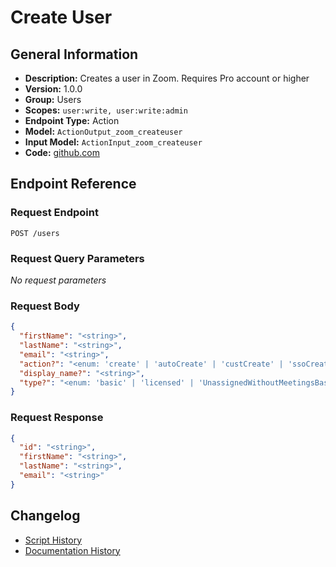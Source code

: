<!-- BEGIN GENERATED CONTENT -->
# Create User

## General Information

- **Description:** Creates a user in Zoom. Requires Pro account or higher
- **Version:** 1.0.0
- **Group:** Users
- **Scopes:** `user:write, user:write:admin`
- **Endpoint Type:** Action
- **Model:** `ActionOutput_zoom_createuser`
- **Input Model:** `ActionInput_zoom_createuser`
- **Code:** [github.com](https://github.com/NangoHQ/integration-templates/tree/main/integrations/zoom/actions/create-user.ts)


## Endpoint Reference

### Request Endpoint

`POST /users`

### Request Query Parameters

_No request parameters_

### Request Body

```json
{
  "firstName": "<string>",
  "lastName": "<string>",
  "email": "<string>",
  "action?": "<enum: 'create' | 'autoCreate' | 'custCreate' | 'ssoCreate'>",
  "display_name?": "<string>",
  "type?": "<enum: 'basic' | 'licensed' | 'UnassignedWithoutMeetingsBasic' | 'None'>"
}
```

### Request Response

```json
{
  "id": "<string>",
  "firstName": "<string>",
  "lastName": "<string>",
  "email": "<string>"
}
```

## Changelog

- [Script History](https://github.com/NangoHQ/integration-templates/commits/main/integrations/zoom/actions/create-user.ts)
- [Documentation History](https://github.com/NangoHQ/integration-templates/commits/main/integrations/zoom/actions/create-user.md)

<!-- END  GENERATED CONTENT -->

